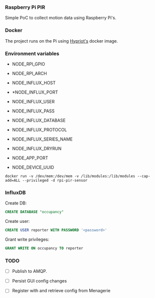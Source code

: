 ### Raspberry Pi PIR 
Simple PoC to collect motion data using Raspberry Pi's.

### Docker
The project runs on the Pi using [Hypriot's][1] docker image.


### Environment variables

* NODE_RPI_GPIO
* NODE_RPI_ARCH

* NODE_INFLUX_HOST
* *NODE_INFLUX_PORT
* NODE_INFLUX_USER
* NODE_INFLUX_PASS
* NODE_INFLUX_DATABASE
* NODE_INFLUX_PROTOCOL
* NODE_INFLUX_SERIES_NAME
* NODE_INFLUX_DRYRUN

* NODE_APP_PORT

* NODE_DEVICE_UUID 

```
docker run -v /dev/mem:/dev/mem -v /lib/modules:/lib/modules --cap-add=ALL --privileged -d rpi-pir-sensor
```


### InfluxDB

Create DB:

```sql
CREATE DATABASE "occupancy"
```


Create user:

```sql
CREATE USER reporter WITH PASSWORD '<password>'
```

Grant write privileges:
```sql
GRANT WRITE ON occupancy TO reporter
```


### TODO

- [ ] Publish to AMQP.
- [ ] Persist GUI config changes
- [ ] Register with and retrieve config from Menagerie


[1]: http://blog.hypriot.com
